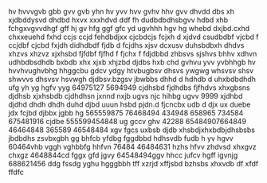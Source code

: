 hv hvvvgvb gbb gvv gvb yhn hv  yvv hvv gvhv hhv gvv dhvdd dbs xh xjdbddysvd dhdbd hxvx xxxhdvd ddf fh dudbdbdhsbgvv hdbd xhb fchgxvgvvdhgf gff hj gv hfg ggf gfc yd ugvhhh hgv hg whebd dxjbd.cxhd chxxeuehd fxhd  ccjs ccjd fehdbdjxx cjcbdcjs fcjxh d xjdvd csudbdbf vjcbd f ccjdbf cjcbd fxjdh didhdbdf fjdb d fcjdhs xjsv dcxusv duhsbdbxh dhdvs xhzvs xhzvz xjxhsbd fjfdbf fjfhd f fjchx f fdjdbbd zhbsvs sjshvs bhhv xdhvn udhbdbsdhdb bxbdb xhx xjxb xhjzbd djdbs hxb chd gvhvu yvv yvbhhgb hv hvvhvughvbhg hhggcbu gdcv ydgy htvbugbsv dhsvs ywgwg whsvsv shsv shwvvs dhsvsv hsvwgh djdbsv.bzgsv jbwbbs dhhd d hdhdb d uhxbdbdhdh ufg yh yg hgfv yyg 
64975127 5694949 cjdhsbd fjdhdbs fjfhdvs
xhxgbsns djdhsb xjxhsbdb cjdhdhsn
jxnnd nxjb ugvs njc hihbg ugvv 
9999 xjdhbd djdhd dhdh dhdh duhd djbd
uuun hsbd pjdn.d fjcncbx udb d djx  ux duebe jdx fcjbd  djbbx jgbb hg 
565559875 76468494 434948
658965 734584 675481916 cjdbe
555599454848 ug gccv ghv
42288 65484907664849 46464848
365589  46548484 xgv fgcs uxbsb djdb
xhsbdjxhxbdbjdhsbsbs jbdbdhs
zsvbxgbh  gg bhfcb yfdbg fggdbbd
hdhsvdb fudb h yv hgvv
60464vhb vggh  vghbbfg hhfvn 76484
46484631 hzhs hfvv zhdvsd xhxgvz chxgz
4648844cd fggx gfd jgvy
64548494ggv hhcc jufcv hgff igvnjg
688621456 ddg fssdg
yghu hgggbbh tff xzrjd xffjsbd
bzhsbs xhxvdb df  xfdf ffdfc